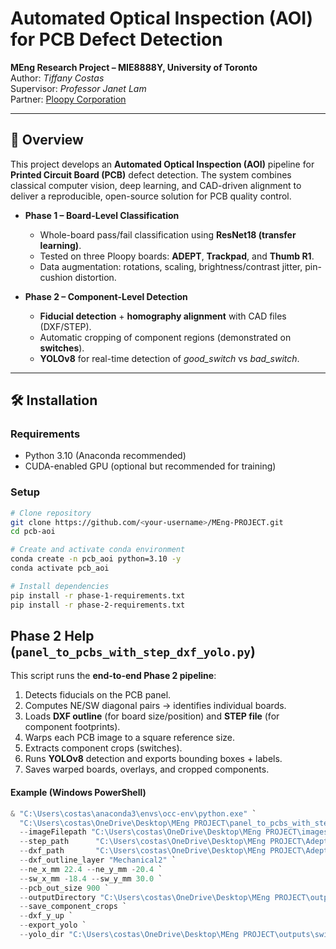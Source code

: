 # Automated Optical Inspection (AOI) for PCB Defect Detection

**MEng Research Project – MIE8888Y, University of Toronto**  
Author: *Tiffany Costas*  
Supervisor: *Professor Janet Lam*  
Partner: [Ploopy Corporation](https://ploopy.co/)

---

## 📖 Overview

This project develops an **Automated Optical Inspection (AOI)** pipeline for **Printed Circuit Board (PCB)** defect detection. The system combines classical computer vision, deep learning, and CAD-driven alignment to deliver a reproducible, open-source solution for PCB quality control.

- **Phase 1 – Board-Level Classification**  
  - Whole-board pass/fail classification using **ResNet18 (transfer learning)**.  
  - Tested on three Ploopy boards: **ADEPT**, **Trackpad**, and **Thumb R1**.  
  - Data augmentation: rotations, scaling, brightness/contrast jitter, pin-cushion distortion.  

- **Phase 2 – Component-Level Detection**  
  - **Fiducial detection** + **homography alignment** with CAD files (DXF/STEP).  
  - Automatic cropping of component regions (demonstrated on **switches**).  
  - **YOLOv8** for real-time detection of *good_switch* vs *bad_switch*.  

---

## 🛠️ Installation

### Requirements
- Python 3.10 (Anaconda recommended)  
- CUDA-enabled GPU (optional but recommended for training)  

### Setup

```bash
# Clone repository
git clone https://github.com/<your-username>/MEng-PROJECT.git
cd pcb-aoi

# Create and activate conda environment
conda create -n pcb_aoi python=3.10 -y
conda activate pcb_aoi

# Install dependencies
pip install -r phase-1-requirements.txt
pip install -r phase-2-requirements.txt
```
## Phase 2 Help (`panel_to_pcbs_with_step_dxf_yolo.py`)

This script runs the **end-to-end Phase 2 pipeline**:

1. Detects fiducials on the PCB panel.  
2. Computes NE/SW diagonal pairs → identifies individual boards.  
3. Loads **DXF outline** (for board size/position) and **STEP file** (for component footprints).  
4. Warps each PCB image to a square reference size.  
5. Extracts component crops (switches).  
6. Runs **YOLOv8** detection and exports bounding boxes + labels.  
7. Saves warped boards, overlays, and cropped components.

#### Example (Windows PowerShell)

```powershell
& "C:\Users\costas\anaconda3\envs\occ-env\python.exe" `
  "C:\Users\costas\OneDrive\Desktop\MEng PROJECT\panel_to_pcbs_with_step_dxf_yolo.py" `
  --imageFilepath "C:\Users\costas\OneDrive\Desktop\MEng PROJECT\images\board0_pass_nodefects_6.png" `
  --step_path      "C:\Users\costas\OneDrive\Desktop\MEng PROJECT\Adept\Adept.STEP" `
  --dxf_path       "C:\Users\costas\OneDrive\Desktop\MEng PROJECT\Adept\Adept.DXF" `
  --dxf_outline_layer "Mechanical2" `
  --ne_x_mm 22.4 --ne_y_mm -20.4 `
  --sw_x_mm -18.4 --sw_y_mm 30.0 `
  --pcb_out_size 900 `
  --outputDirectory "C:\Users\costas\OneDrive\Desktop\MEng PROJECT\outputs" `
  --save_component_crops `
  --dxf_y_up `
  --export_yolo `
  --yolo_dir "C:\Users\costas\OneDrive\Desktop\MEng PROJECT\outputs\switches_yolo"

